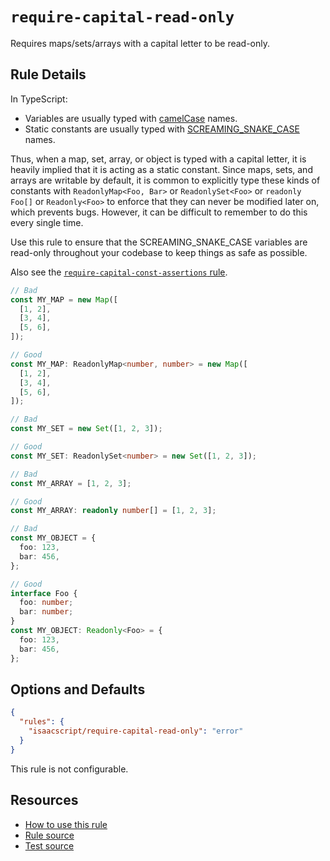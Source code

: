 # `require-capital-read-only`

Requires maps/sets/arrays with a capital letter to be read-only.

## Rule Details

In TypeScript:

- Variables are usually typed with [camelCase](https://en.wikipedia.org/wiki/Camel_case) names.
- Static constants are usually typed with [SCREAMING_SNAKE_CASE](https://en.wikipedia.org/wiki/Snake_case) names.

Thus, when a map, set, array, or object is typed with a capital letter, it is heavily implied that it is acting as a static constant. Since maps, sets, and arrays are writable by default, it is common to explicitly type these kinds of constants with `ReadonlyMap<Foo, Bar>` or `ReadonlySet<Foo>` or `readonly Foo[]` or `Readonly<Foo>` to enforce that they can never be modified later on, which prevents bugs. However, it can be difficult to remember to do this every single time.

Use this rule to ensure that the SCREAMING_SNAKE_CASE variables are read-only throughout your codebase to keep things as safe as possible.

Also see the [`require-capital-const-assertions` rule](require-capital-const-assertions.md).

```ts
// Bad
const MY_MAP = new Map([
  [1, 2],
  [3, 4],
  [5, 6],
]);

// Good
const MY_MAP: ReadonlyMap<number, number> = new Map([
  [1, 2],
  [3, 4],
  [5, 6],
]);

// Bad
const MY_SET = new Set([1, 2, 3]);

// Good
const MY_SET: ReadonlySet<number> = new Set([1, 2, 3]);

// Bad
const MY_ARRAY = [1, 2, 3];

// Good
const MY_ARRAY: readonly number[] = [1, 2, 3];

// Bad
const MY_OBJECT = {
  foo: 123,
  bar: 456,
};

// Good
interface Foo {
  foo: number;
  bar: number;
}
const MY_OBJECT: Readonly<Foo> = {
  foo: 123,
  bar: 456,
};
```

## Options and Defaults

```json
{
  "rules": {
    "isaacscript/require-capital-read-only": "error"
  }
}
```

This rule is not configurable.

## Resources

- [How to use this rule](../README.md#install--usage)
- [Rule source](../../src/rules/require-capital-read-only.ts)
- [Test source](../../tests/rules/require-capital-read-only.test.ts)
